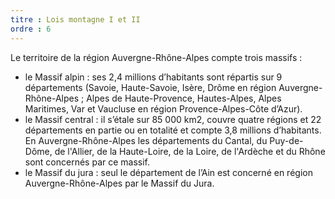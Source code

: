 ```yaml
---
titre : Lois montagne I et II
ordre : 6
---
```

Le territoire de la région Auvergne-Rhône-Alpes compte trois massifs :
- le Massif alpin : ses 2,4 millions d’habitants sont répartis sur 9 départements (Savoie, Haute-Savoie, Isère, Drôme en région Auvergne-Rhône-Alpes ; Alpes de Haute-Provence, Hautes-Alpes, Alpes Maritimes, Var et Vaucluse en région Provence-Alpes-Côte d’Azur).
- le Massif central :  il s’étale sur 85 000 km2, couvre quatre régions et 22 départements en partie ou en totalité et compte 3,8 millions d’habitants. En Auvergne-Rhône-Alpes les départements du Cantal, du Puy-de-Dôme, de l'Allier, de la Haute-Loire, de la Loire, de l'Ardèche et du Rhône sont concernés par ce massif.
- le Massif du jura : seul le département de l’Ain est concerné en région Auvergne-Rhône-Alpes par le Massif du Jura.